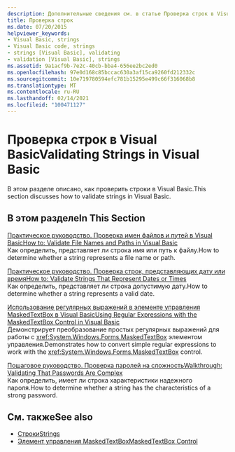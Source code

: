 ```yaml
---
description: Дополнительные сведения см. в статье Проверка строк в Visual Basic
title: Проверка строк
ms.date: 07/20/2015
helpviewer_keywords:
- Visual Basic, strings
- Visual Basic code, strings
- strings [Visual Basic], validating
- validation [Visual Basic], strings
ms.assetid: 9a1acf9b-7e2c-40cb-bba4-656ee2bc2ed0
ms.openlocfilehash: 97e0d168c85bccac630a3af15ca9260fd212332c
ms.sourcegitcommit: 10e719780594efc781b15295e499c66f316068b8
ms.translationtype: MT
ms.contentlocale: ru-RU
ms.lasthandoff: 02/14/2021
ms.locfileid: "100471127"
---
```

# <a name="validating-strings-in-visual-basic"></a><span data-ttu-id="1d8ea-103">Проверка строк в Visual Basic</span><span class="sxs-lookup"><span data-stu-id="1d8ea-103">Validating Strings in Visual Basic</span></span>

<span data-ttu-id="1d8ea-104">В этом разделе описано, как проверить строки в Visual Basic.</span><span class="sxs-lookup"><span data-stu-id="1d8ea-104">This section discusses how to validate strings in Visual Basic.</span></span>  
  
## <a name="in-this-section"></a><span data-ttu-id="1d8ea-105">В этом разделе</span><span class="sxs-lookup"><span data-stu-id="1d8ea-105">In This Section</span></span>  

 [<span data-ttu-id="1d8ea-106">Практическое руководство. Проверка имен файлов и путей в Visual Basic</span><span class="sxs-lookup"><span data-stu-id="1d8ea-106">How to: Validate File Names and Paths in Visual Basic</span></span>](how-to-validate-file-names-and-paths.md)  
 <span data-ttu-id="1d8ea-107">Как определить, представляет ли строка имя или путь к файлу.</span><span class="sxs-lookup"><span data-stu-id="1d8ea-107">How to determine whether a string represents a file name or path.</span></span>  
  
 [<span data-ttu-id="1d8ea-108">Практическое руководство. Проверка строк, представляющих дату или время</span><span class="sxs-lookup"><span data-stu-id="1d8ea-108">How to: Validate Strings That Represent Dates or Times</span></span>](how-to-validate-strings-that-represent-dates-or-times.md)  
 <span data-ttu-id="1d8ea-109">Как определить, представляет ли строка допустимую дату.</span><span class="sxs-lookup"><span data-stu-id="1d8ea-109">How to determine whether a string represents a valid date.</span></span>  
  
 [<span data-ttu-id="1d8ea-110">Использование регулярных выражений в элементе управления MaskedTextBox в Visual Basic</span><span class="sxs-lookup"><span data-stu-id="1d8ea-110">Using Regular Expressions with the MaskedTextBox Control in Visual Basic</span></span>](using-regular-expressions-with-the-maskedtextbox-control.md)  
 <span data-ttu-id="1d8ea-111">Демонстрирует преобразование простых регулярных выражений для работы с <xref:System.Windows.Forms.MaskedTextBox> элементом управления.</span><span class="sxs-lookup"><span data-stu-id="1d8ea-111">Demonstrates how to convert simple regular expressions to work with the <xref:System.Windows.Forms.MaskedTextBox> control.</span></span>  
  
 [<span data-ttu-id="1d8ea-112">Пошаговое руководство. Проверка паролей на сложность</span><span class="sxs-lookup"><span data-stu-id="1d8ea-112">Walkthrough: Validating That Passwords Are Complex</span></span>](walkthrough-validating-that-passwords-are-complex.md)  
 <span data-ttu-id="1d8ea-113">Как определить, имеет ли строка характеристики надежного пароля.</span><span class="sxs-lookup"><span data-stu-id="1d8ea-113">How to determine whether a string has the characteristics of a strong password.</span></span>  
  
## <a name="see-also"></a><span data-ttu-id="1d8ea-114">См. также</span><span class="sxs-lookup"><span data-stu-id="1d8ea-114">See also</span></span>

- [<span data-ttu-id="1d8ea-115">Строки</span><span class="sxs-lookup"><span data-stu-id="1d8ea-115">Strings</span></span>](index.md)
- [<span data-ttu-id="1d8ea-116">Элемент управления MaskedTextBox</span><span class="sxs-lookup"><span data-stu-id="1d8ea-116">MaskedTextBox Control</span></span>](/dotnet/desktop/winforms/controls/maskedtextbox-control-windows-forms)
